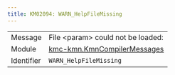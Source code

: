 ```yaml
---
title: KM02094: WARN_HelpFileMissing
---
```


|            |           |
|------------|---------- |
| Message    | File &lt;param&gt; could not be loaded:  |
| Module     | [kmc-kmn.KmnCompilerMessages](kmc-kmn.kmncompilermessages) |
| Identifier | `WARN_HelpFileMissing` |


